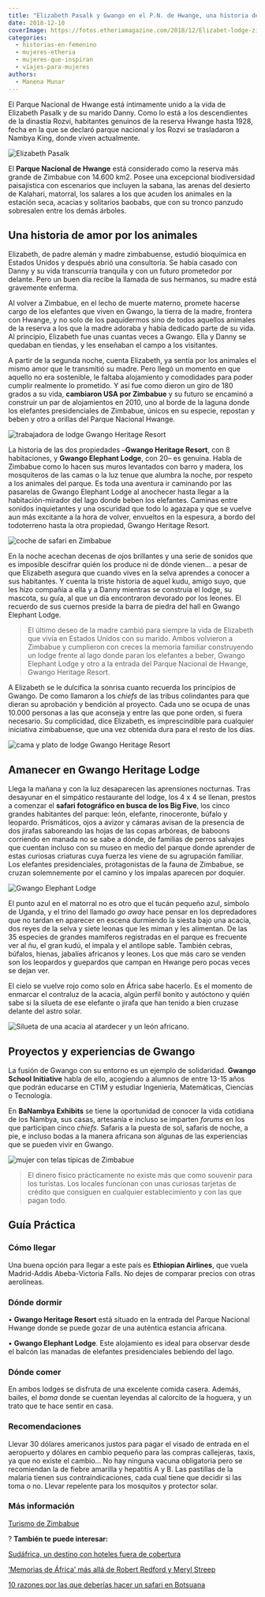 ```yaml
---
title: "Elizabeth Pasalk y Gwango en el P.N. de Hwange, una historia de Zimbabue"
date: 2018-12-10
coverImage: https://fotos.etheriamagazine.com/2018/12/Elizabet-lodge-zinbabue-mujer-etheria.jpg
categories: 
  - historias-en-femenino
  - mujeres-etheria
  - mujeres-que-inspiran
  - viajes-para-mujeres
authors: 
  - Manena Munar
---
```


El Parque Nacional de Hwange está íntimamente unido a la vida de Elizabeth Pasalk y de 
su marido Danny. Como lo está a los descendientes de la dinastía Rozvi, habitantes 
genuinos de la reserva Hwange hasta 1928, fecha en la que se declaró parque nacional y 
los Rozvi se trasladaron a Nambya King, donde viven actualmente. 

![Elizabeth Pasalk](https://fotos.etheriamagazine.com/2018/12/Elizabet-lodge-zinbabue-mujer-etheria-1024x688.jpg "Elizabeth Pasalk, una vida unida a Zimbabue.")

El **Parque Nacional de Hwange** está considerado como la reserva más grande de Zimbabue 
con 14.600 km2. Posee una excepcional biodiversidad paisajística con escenarios que 
incluyen la sabana, las arenas del desierto de Kalahari, matorral, los salares a los que 
acuden los animales en la estación seca, acacias y solitarios baobabs, que con su tronco 
panzudo sobresalen entre los demás árboles. 

## Una historia de amor por los animales

Elizabeth, de padre alemán y madre zimbabuense, estudió bioquímica en Estados Unidos y 
después abrió una consultoría. Se había casado con Danny y su vida transcurría tranquila 
y con un futuro prometedor por delante. Pero un buen día recibe la llamada de sus 
hermanos, su madre está gravemente enferma. 

Al volver a Zimbabue, en el lecho de muerte materno, promete hacerse cargo de los 
elefantes que viven en Gwango, la tierra de la madre, frontera con Hwange, y no solo de 
los paquidermos sino de todos aquellos animales de la reserva a los que la madre adoraba 
y había dedicado parte de su vida. Al principio, Elizabeth fue unas cuantas veces a 
Gwango. Ella y Danny se quedaban en tiendas, y les enseñaban el campo a los visitantes. 

A partir de la segunda noche, cuenta Elizabeth, ya sentía por los animales el mismo amor 
que le transmitió su madre. Pero llegó un momento en que aquello no era sostenible, le 
faltaba alojamiento y comodidades para poder cumplir realmente lo prometido. Y así fue 
como dieron un giro de 180 grados a su vida, **cambiaron USA por Zimbabue** y su futuro 
se encaminó a construir un par de alojamientos en 2010, uno al borde de la laguna donde 
los elefantes presidenciales de Zimbabue, únicos en su especie, repostan y beben y otro 
a orillas del Parque Nacional Hwange. 

![trabajadora de lodge Gwango Heritage Resort](https://fotos.etheriamagazine.com/2018/12/Zimbabue-Gwango-Heritage-Resort-1024x686.jpg "La vida transcurre tranquila en el lodge Gwango Heritage Resort, de Zimbabue.")

La historia de las dos propiedades –**Gwango Heritage Resort**, con 8 habitaciones, y 
**Gwango Elephant Lodge**, con 20– es genuina. Habla de Zimbabue como lo hacen sus muros 
levantados con barro y madera, los mosquiteros de las camas o la luz tenue que alumbra 
la noche, por respeto a los animales del parque. Es toda una aventura ir caminando por 
las pasarelas de Gwango Elephant Lodge al anochecer hasta llegar a la habitación-mirador 
del lago donde beben los elefantes. Caminas entre sonidos inquietantes y una oscuridad 
que todo lo agazapa y que se vuelve aun más excitante a la hora de volver, envueltos en 
la espesura, a bordo del todoterreno hasta la otra propiedad, Gwango Heritage Resort. 

![coche de safari en Zimbabue](https://fotos.etheriamagazine.com/2018/12/mujeres-en-safari-de-zimbabue-1024x668.jpg "Safari en Zimbabue.")

En la noche acechan decenas de ojos brillantes y una serie de sonidos que es imposible 
descifrar quién los produce ni de dónde vienen... a pesar de que Elizabeth asegura que 
cuando vives en la selva aprendes a conocer a sus habitantes. Y cuenta la triste 
historia de aquel kudu, amigo suyo, que les hizo compañía a ella y a Danny mientras se 
construía el lodge, su mascota, su guía, al que un día encontraron devorado por los 
leones. El recuerdo de sus cuernos preside la barra de piedra del hall en Gwango 
Elephant Lodge. 

> El último deseo de la madre cambió para siempre la vida de Elizabeth que vivía en 
> Estados Unidos con su marido. Ambos volvieron a Zimbabue y cumplieron con creces la 
> memoria familiar construyendo un lodge frente al lago donde paran los elefantes a beber, 
> Gwango Elephant Lodge y otro a la entrada del Parque Nacional de Hwange, Gwango Heritage 
> Resort. 

A Elizabeth se le dulcifica la sonrisa cuanto recuerda los principios de Gwango. De como 
llamaron a los _chiefs_ de las tribus colindantes para que dieran su aprobación y 
bendición al proyecto. Cada uno se ocupa de unas 10.000 personas a las que aconseja y 
entre las que pone orden, si fuera necesario. Su complicidad, dice Elizabeth, es 
imprescindible para cualquier iniciativa zimbabuense, que una vez obtenida dura para el 
resto de los días. 

![cama y plato de lodge Gwango Heritage Resort](https://fotos.etheriamagazine.com/2018/12/Zimbabue-Gwango-Heritage-Resort-2-1024x763.jpg "Un interior sencillo pero confortable el del lodge Gwango Heritage Resort.")

## Amanecer en Gwango Heritage Lodge

Llega la mañana y con la luz desaparecen las aprensiones nocturnas. Tras desayunar en el 
simpático restaurante del lodge, los 4 x 4 se llenan, prestos a comenzar el **safari 
fotográfico en busca de los Big Five**, los cinco grandes habitantes del parque: león, 
elefante, rinoceronte, búfalo y leopardo. Prismáticos, ojos a avizor y cámaras avisan de 
la presencia de dos jirafas saboreando las hojas de las copas arbóreas, de baboons 
corriendo en manada no se sabe a dónde, de familias de perros salvajes que cuentan 
incluso con su museo en medio del parque donde aprender de estas curiosas criaturas cuya 
fuerza les viene de su agrupación familiar. Los elefantes presidenciales, protagonistas 
de la fauna de Zimbabue, se cruzan solemnemente por el camino y los impalas aparecen por 
doquier. 

![Gwango Elephant Lodge](https://fotos.etheriamagazine.com/2018/12/Gwango-Elephant-Lodge-1024x666.jpg "Gwango Elephant Lodge.")

El punto azul en el matorral no es otro que el tucán pequeño azul, símbolo de Uganda, y 
el trino del llamado _go away_ hace pensar en los depredadores que no tardan en aparecer 
en escena durmiendo la siesta bajo una acacia, dos reyes de la selva y siete leonas que 
les miman y les alimentan. De las 35 especies de grandes mamíferos registradas en el 
parque es frecuente ver al ñu, el gran kudú, el impala y el antílope sable. También 
cebras, búfalos, hienas, jabalíes africanos y leones. Los que más caro se venden son los 
leopardos y guepardos que campan en Hwange pero pocas veces se dejan ver. 

El cielo se vuelve rojo como solo en África sabe hacerlo. Es el momento de enmarcar el 
contraluz de la acacia, algún perfil bonito y autóctono y quién sabe si la silueta de 
ese elefante o jirafa que han tenido a bien cruzase delante del astro solar. 

![Silueta de una acacia al atardecer y un león africano.](https://fotos.etheriamagazine.com/2018/12/viaje-mujeres-zimbabue-1024x376.jpg "Silueta de una acacia al atardecer y un león africano.")

## Proyectos y experiencias de Gwango

La fusión de Gwango con su entorno es un ejemplo de solidaridad. **Gwango School 
Initiative** habla de ello, acogiendo a alumnos de entre 13-15 años que podrán educarse 
en CTIM y estudiar Ingeniería, Matemáticas, Ciencias o Tecnología. 

En **BaNambya Exhibits** se tiene la oportunidad de conocer la vida cotidiana de los 
Nambya, sus casas, artesanía e incluso se imparten _forums_ en los que participan cinco 
_chiefs_. Safaris a la puesta de sol, safaris de noche, a pie, e incluso bodas a la 
manera africana son algunas de las experiencias que se pueden vivir en Gwango. 

![mujer con telas típicas de Zimbabue](https://fotos.etheriamagazine.com/2018/12/artesania-zimbabue-mujeres-viajes-1024x762.jpg "Así de coloridas son las telas de Zimbabue. ¡Querrás llevártelas todas!")

> El dinero físico prácticamente no existe más que como souvenir para los turistas. Los 
> locales funcionan con unas curiosas tarjetas de crédito que consiguen en cualquier 
> establecimiento y con las que pagan todo. 

## Guía Práctica

### Cómo llegar

Una buena opción para llegar a este país es **Ethiopian Airlines**, que vuela 
Madrid-Addis Abeba-Victoria Falls. No dejes de comparar precios con otras aerolíneas. 

### Dónde dormir

• **Gwango Heritage Resort** está situado en la entrada del Parque Nacional Hwange donde 
se puede gozar de una auténtica estancia africana. 

• **Gwango Elephant Lodge**. Este alojamiento es ideal para observar desde el balcón las 
manadas de elefantes presidenciales bebiendo del lago. 

### Dónde comer

En ambos lodges se disfruta de una excelente comida casera. Además, bailes, el _boma_ 
donde se cuentan leyendas al calorcito de la hoguera, y un trato que te hace sentir en 
casa. 

### Recomendaciones

Llevar 30 dólares americanos justos para pagar el visado de entrada en el aeropuerto y 
dólares en cambio pequeño para las compras callejeras, taxis, ya que no existe el 
cambio... No hay ninguna vacuna obligatoria pero se recomiendan la de fiebre amarilla y 
hepatitis A y B. Las pastillas de la malaria tienen sus contraindicaciones, cada cual 
tiene que decidir si las toma o no. Llevar repelente para los mosquitos y protector 
solar. 

### Más información

[Turismo de Zimbabue](http://www.zimbabwetourism.net/) 

? **También te puede interesar:** 

[Sudáfrica, un destino con hoteles fuera de 
cobertura](https://etheriamagazine.com/2019/12/11/planes-para-desconectar-en-sudafrica/) 

[‘Memorias de África’ más allá de Robert Redford y Meryl 
Streep](https://etheriamagazine.com/2020/10/12/final-real-memorias-de-africa-baronesa-blixen-beryl-markham/) 

[10 razones por las que deberías hacer un safari en 
Botsuana](https://etheriamagazine.com/2018/11/22/botsuana-10-razones-para-sentirte-la-reina-de-africa/)
